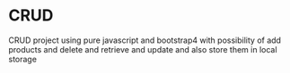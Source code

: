 # CRUD
CRUD project using pure javascript and bootstrap4 with possibility of add products and delete and retrieve and update and also store them in local storage
